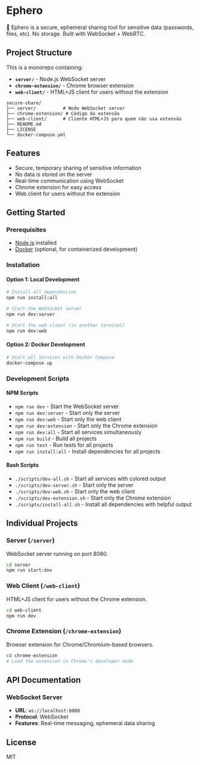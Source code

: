 # Ephero

🔐 Ephero is a secure, ephemeral sharing tool for sensitive data (passwords, files, etc). No storage. Built with WebSocket + WebRTC.

## Project Structure

This is a monorepo containing:

- **`server/`** - Node.js WebSocket server
- **`chrome-extension/`** - Chrome browser extension
- **`web-client/`** - HTML+JS client for users without the extension

```
secure-share/
├── server/          # Node WebSocket server
├── chrome-extension/ # Código da extensão
├── web-client/      # Cliente HTML+JS para quem não usa extensão
├── README.md
├── LICENSE
└── docker-compose.yml
```

## Features

- Secure, temporary sharing of sensitive information
- No data is stored on the server
- Real-time communication using WebSocket
- Chrome extension for easy access
- Web client for users without the extension

## Getting Started

### Prerequisites

- [Node.js](https://nodejs.org/) installed
- [Docker](https://docker.com/) (optional, for containerized development)

### Installation

#### Option 1: Local Development

```bash
# Install all dependencies
npm run install:all

# Start the WebSocket server
npm run dev:server

# Start the web client (in another terminal)
npm run dev:web
```

#### Option 2: Docker Development

```bash
# Start all services with Docker Compose
docker-compose up
```

### Development Scripts

#### NPM Scripts

- `npm run dev` - Start the WebSocket server
- `npm run dev:server` - Start only the server
- `npm run dev:web` - Start only the web client
- `npm run dev:extension` - Start only the Chrome extension
- `npm run dev:all` - Start all services simultaneously
- `npm run build` - Build all projects
- `npm run test` - Run tests for all projects
- `npm run install:all` - Install dependencies for all projects

#### Bash Scripts

- `./scripts/dev-all.sh` - Start all services with colored output
- `./scripts/dev-server.sh` - Start only the server
- `./scripts/dev-web.sh` - Start only the web client
- `./scripts/dev-extension.sh` - Start only the Chrome extension
- `./scripts/install-all.sh` - Install all dependencies with helpful output

## Individual Projects

### Server (`/server`)

WebSocket server running on port 8080.

```bash
cd server
npm run start:dev
```

### Web Client (`/web-client`)

HTML+JS client for users without the Chrome extension.

```bash
cd web-client
npm run dev
```

### Chrome Extension (`/chrome-extension`)

Browser extension for Chrome/Chromium-based browsers.

```bash
cd chrome-extension
# Load the extension in Chrome's developer mode
```

## API Documentation

### WebSocket Server

- **URL**: `ws://localhost:8080`
- **Protocol**: WebSocket
- **Features**: Real-time messaging, ephemeral data sharing

## License

MIT
